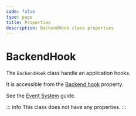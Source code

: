```yaml
---
code: false
type: page
title: Properties
description: BackendHook class properties
---
```


# BackendHook

The `BackendHook` class handle an application hooks.  

It is accessible from the [Backend.hook](/core/2/framework/classes/backend/properties#hook) property.

See the [Event System](/core/2/guides/main-concepts/3-event-system#hook) guide.

::: info
This class does not have any properties.
:::